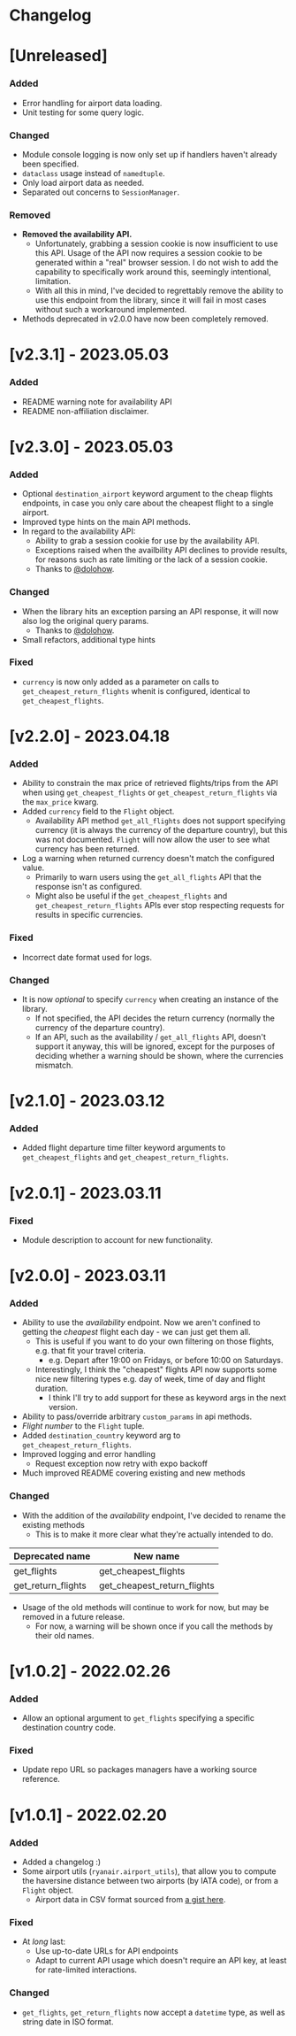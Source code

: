 # Changelog

# [Unreleased]
### Added
- Error handling for airport data loading.
- Unit testing for some query logic.

### Changed
- Module console logging is now only set up if handlers haven't already been specified.
- `dataclass` usage instead of `namedtuple`.
- Only load airport data as needed.
- Separated out concerns to `SessionManager`.

### Removed
- **Removed the availability API.**
  - Unfortunately, grabbing a session cookie is now insufficient to use this API.
Usage of the API now requires a session cookie to be generated within a "real" browser session.
I do not wish to add the capability to specifically work around this, seemingly intentional, limitation.
  - With all this in mind, I've decided to regrettably remove the ability to use this endpoint from the library, 
since it will fail in most cases without such a workaround implemented.
- Methods deprecated in v2.0.0 have now been completely removed.

# [v2.3.1] - 2023.05.03
### Added
- README warning note for availability API
- README non-affiliation disclaimer.

# [v2.3.0] - 2023.05.03
### Added
- Optional `destination_airport` keyword argument to the cheap flights endpoints, 
in case you only care about the cheapest flight to a single airport.
- Improved type hints on the main API methods.
- In regard to the availability API:
  - Ability to grab a session cookie for use by the availability API.
  - Exceptions raised when the availbility API declines to provide results,
  for reasons such as rate limiting or the lack of a session cookie.  
  - Thanks to [@dolohow](https://www.github.com/dolohow).

### Changed
- When the library hits an exception parsing an API response, it will now also log the original query params.
  - Thanks to [@dolohow](https://www.github.com/dolohow).
- Small refactors, additional type hints 

### Fixed
- `currency` is now only added as a parameter on calls to `get_cheapest_return_flights` whenit is configured, identical
to `get_cheapest_flights`.

# [v2.2.0] - 2023.04.18
### Added
- Ability to constrain the max price of retrieved flights/trips from the API when 
using `get_cheapest_flights` or `get_cheapest_return_flights` via the `max_price` kwarg.
- Added `currency` field to the `Flight` object.
  - Availability API method `get_all_flights` does not support specifying currency (it is always the currency of the
  departure country), but this was not documented. `Flight` will now allow the user to see what currency has been
returned.
- Log a warning when returned currency doesn't match the configured value.
  - Primarily to warn users using the `get_all_flights` API that the response isn't as configured.
  - Might also be useful if the `get_cheapest_flights` and `get_cheapest_return_flights` APIs ever stop respecting
requests for results in specific currencies.

### Fixed
- Incorrect date format used for logs.

### Changed
- It is now _optional_ to specify `currency` when creating an instance of the library.
  - If not specified, the API decides the return currency (normally the currency of the departure country).
  - If an API, such as the availability / `get_all_flights` API, doesn't support it anyway, this will be ignored,
except for the purposes of deciding whether a warning should be shown, where the currencies mismatch.

# [v2.1.0] - 2023.03.12
### Added
- Added flight departure time filter keyword arguments to `get_cheapest_flights` and `get_cheapest_return_flights`.

# [v2.0.1] - 2023.03.11
### Fixed
- Module description to account for new functionality.

# [v2.0.0] - 2023.03.11

### Added
- Ability to use the _availability_ endpoint. Now we aren't confined to getting the _cheapest_ flight each day - we can just get them all.
  - This is useful if you want to do your own filtering on those flights, e.g. that fit your travel criteria.
    - e.g. Depart after 19:00 on Fridays, or before 10:00 on Saturdays.
  - Interestingly, I think the "cheapest" flights API now supports some nice new filtering types e.g. day of week, time of day and flight duration. 
    - I think I'll try to add support for these as keyword args in the next version.
- Ability to pass/override arbitrary `custom_params` in api methods.
- _Flight number_ to the `Flight` tuple.
- Added `destination_country` keyword arg to `get_cheapest_return_flights`.
- Improved logging and error handling
  - Request exception now retry with expo backoff
- Much improved README covering existing and new methods

### Changed
- With the addition of the _availability_ endpoint, I've decided to rename the existing methods
  - This is to make it more clear what they're actually intended to do.

| Deprecated name    | New name                    |
|--------------------|-----------------------------|
| get_flights        | get_cheapest_flights        |
| get_return_flights | get_cheapest_return_flights |

- Usage of the old methods will continue to work for now, but may be removed in a future release.
  - For now, a warning will be shown once if you call the methods by their old names.


# [v1.0.2] - 2022.02.26

### Added
- Allow an optional argument to `get_flights` specifying a specific destination country code.

### Fixed
- Update repo URL so packages managers have a working source reference.

# [v1.0.1] - 2022.02.20

### Added

- Added a changelog :)
- Some airport utils (`ryanair.airport_utils`), that allow you to compute the haversine distance between two airports (by IATA code), or from a `Flight` object.
  - Airport data in CSV format sourced from [a gist here](https://gist.github.com/chrisgacsal/070379c59d25c235baaa88ec61472b28).

### Fixed

- At _long_ last:
  - Use up-to-date URLs for API endpoints
  - Adapt to current API usage which doesn't require an API key, at least for rate-limited interactions.

### Changed

- `get_flights`, `get_return_flights` now accept a `datetime` type, as well as string date in ISO format.